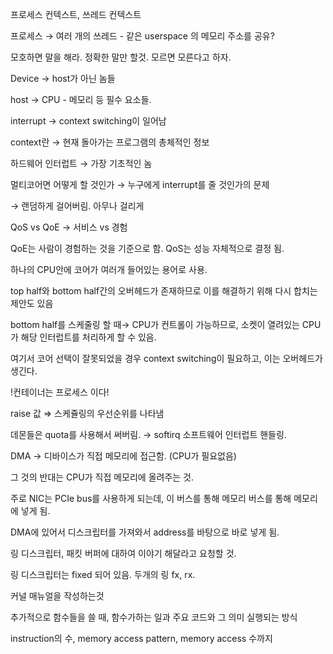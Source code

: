 프로세스 컨텍스트, 쓰레드 컨텍스트

프로세스 → 여러 개의 쓰레드 - 같은 userspace 의 메모리 주소를 공유?

모호하면 말을 해라. 정확한 말만 할것. 모르면 모른다고 하자.

Device → host가 아닌 놈들

host → CPU - 메모리 등 필수 요소들.

interrupt → context switching이 일어남

context란 → 현재 돌아가는 프로그램의 총체적인 정보

하드웨어 인터럽트 → 가장 기초적인 놈

멀티코어면 어떻게 할 것인가 → 누구에게 interrupt를 줄 것인가의 문제

→ 랜덤하게 걸어버림. 아무나 걸리게

QoS vs QoE → 서비스 vs 경험

QoE는 사람이 경험하는 것을 기준으로 함. QoS는 성능 자체적으로 결정 됨.

하나의 CPU안에 코어가 여러개 들어있는 용어로 사용.

top half와 bottom half간의 오버헤드가 존재하므로 이를 해결하기 위해 다시 합치는 제안도 있음

bottom half를 스케줄링 할 때→ CPU가 컨트롤이 가능하므로, 소켓이 열려있는 CPU가 해당 인터럽트를 처리하게 할 수 있음.

여기서 코어 선택이 잘못되었을 경우 context switching이 필요하고, 이는 오버헤드가 생긴다.

!컨테이너는 프로세스 이다!

raise 값 ⇒ 스케쥴링의 우선순위를 나타냄

데몬들은 quota를 사용해서 써버림. → softirq 소프트웨어 인터럽트 핸들링.

DMA → 디바이스가 직접 메모리에 접근함. (CPU가 필요없음)

그 것의 반대는 CPU가 직접 메모리에 올려주는 것.

주로 NIC는 PCIe bus를 사용하게 되는데, 이 버스를 통해 메모리 버스를 통해 메모리에 넣게 됨.

DMA에 있어서 디스크립터를 가져와서 address를 바탕으로 바로 넣게 됨.

  

링 디스크립터, 패킷 버퍼에 대하여 이야기 해달라고 요청할 것.

링 디스크립터는 fixed 되어 있음. 두개의 링 fx, rx.

  

커널 매뉴얼을 작성하는것

추가적으로 함수들을 쓸 때, 함수가하는 일과 주요 코드와 그 의미 실행되는 방식

instruction의 수, memory access pattern, memory access 수까지